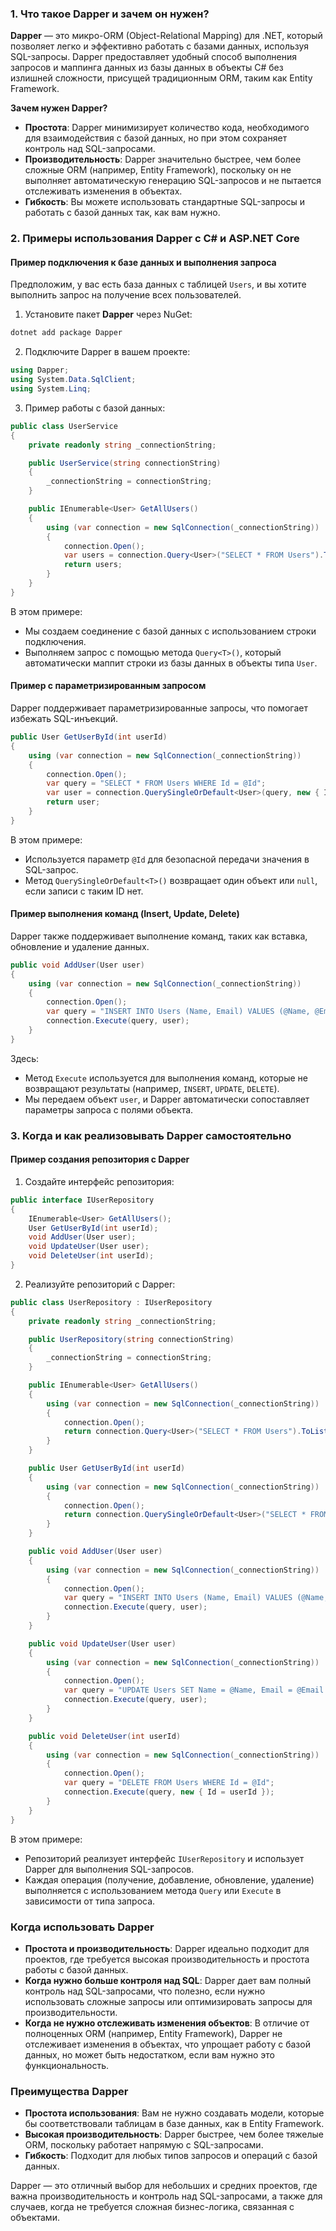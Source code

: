 ### 1. Что такое Dapper и зачем он нужен?

**Dapper** — это микро-ORM (Object-Relational Mapping) для .NET, который позволяет легко и эффективно работать с базами данных, используя SQL-запросы. Dapper предоставляет удобный способ выполнения запросов и маппинга данных из базы данных в объекты C# без излишней сложности, присущей традиционным ORM, таким как Entity Framework.

**Зачем нужен Dapper?**

- **Простота**: Dapper минимизирует количество кода, необходимого для взаимодействия с базой данных, но при этом сохраняет контроль над SQL-запросами.
- **Производительность**: Dapper значительно быстрее, чем более сложные ORM (например, Entity Framework), поскольку он не выполняет автоматическую генерацию SQL-запросов и не пытается отслеживать изменения в объектах.
- **Гибкость**: Вы можете использовать стандартные SQL-запросы и работать с базой данных так, как вам нужно.

### 2. Примеры использования Dapper с C# и ASP.NET Core

#### Пример подключения к базе данных и выполнения запроса

Предположим, у вас есть база данных с таблицей `Users`, и вы хотите выполнить запрос на получение всех пользователей.

1. Установите пакет **Dapper** через NuGet:

``` bash
dotnet add package Dapper
```

2. Подключите Dapper в вашем проекте:

``` csharp
using Dapper;
using System.Data.SqlClient;
using System.Linq;
```

3. Пример работы с базой данных:

``` csharp
public class UserService
{
    private readonly string _connectionString;

    public UserService(string connectionString)
    {
        _connectionString = connectionString;
    }

    public IEnumerable<User> GetAllUsers()
    {
        using (var connection = new SqlConnection(_connectionString))
        {
            connection.Open();
            var users = connection.Query<User>("SELECT * FROM Users").ToList();
            return users;
        }
    }
}
```

В этом примере:

- Мы создаем соединение с базой данных с использованием строки подключения.
- Выполняем запрос с помощью метода `Query<T>()`, который автоматически маппит строки из базы данных в объекты типа `User`.

#### Пример с параметризированным запросом

Dapper поддерживает параметризированные запросы, что помогает избежать SQL-инъекций.

``` csharp
public User GetUserById(int userId)
{
    using (var connection = new SqlConnection(_connectionString))
    {
        connection.Open();
        var query = "SELECT * FROM Users WHERE Id = @Id";
        var user = connection.QuerySingleOrDefault<User>(query, new { Id = userId });
        return user;
    }
}
```

В этом примере:

- Используется параметр `@Id` для безопасной передачи значения в SQL-запрос.
- Метод `QuerySingleOrDefault<T>()` возвращает один объект или `null`, если записи с таким ID нет.

#### Пример выполнения команд (Insert, Update, Delete)

Dapper также поддерживает выполнение команд, таких как вставка, обновление и удаление данных.

``` csharp
public void AddUser(User user)
{
    using (var connection = new SqlConnection(_connectionString))
    {
        connection.Open();
        var query = "INSERT INTO Users (Name, Email) VALUES (@Name, @Email)";
        connection.Execute(query, user);
    }
}
```

Здесь:

- Метод `Execute` используется для выполнения команд, которые не возвращают результаты (например, `INSERT`, `UPDATE`, `DELETE`).
- Мы передаем объект `user`, и Dapper автоматически сопоставляет параметры запроса с полями объекта.

### 3. Когда и как реализовывать Dapper самостоятельно

#### Пример создания репозитория с Dapper

1. Создайте интерфейс репозитория:

``` csharp
public interface IUserRepository
{
    IEnumerable<User> GetAllUsers();
    User GetUserById(int userId);
    void AddUser(User user);
    void UpdateUser(User user);
    void DeleteUser(int userId);
}
```

2. Реализуйте репозиторий с Dapper:

``` csharp
public class UserRepository : IUserRepository
{
    private readonly string _connectionString;

    public UserRepository(string connectionString)
    {
        _connectionString = connectionString;
    }

    public IEnumerable<User> GetAllUsers()
    {
        using (var connection = new SqlConnection(_connectionString))
        {
            connection.Open();
            return connection.Query<User>("SELECT * FROM Users").ToList();
        }
    }

    public User GetUserById(int userId)
    {
        using (var connection = new SqlConnection(_connectionString))
        {
            connection.Open();
            return connection.QuerySingleOrDefault<User>("SELECT * FROM Users WHERE Id = @Id", new { Id = userId });
        }
    }

    public void AddUser(User user)
    {
        using (var connection = new SqlConnection(_connectionString))
        {
            connection.Open();
            var query = "INSERT INTO Users (Name, Email) VALUES (@Name, @Email)";
            connection.Execute(query, user);
        }
    }

    public void UpdateUser(User user)
    {
        using (var connection = new SqlConnection(_connectionString))
        {
            connection.Open();
            var query = "UPDATE Users SET Name = @Name, Email = @Email WHERE Id = @Id";
            connection.Execute(query, user);
        }
    }

    public void DeleteUser(int userId)
    {
        using (var connection = new SqlConnection(_connectionString))
        {
            connection.Open();
            var query = "DELETE FROM Users WHERE Id = @Id";
            connection.Execute(query, new { Id = userId });
        }
    }
}
```

В этом примере:

- Репозиторий реализует интерфейс `IUserRepository` и использует Dapper для выполнения SQL-запросов.
- Каждая операция (получение, добавление, обновление, удаление) выполняется с использованием метода `Query` или `Execute` в зависимости от типа запроса.

### Когда использовать Dapper

- **Простота и производительность**: Dapper идеально подходит для проектов, где требуется высокая производительность и простота работы с базой данных.
- **Когда нужно больше контроля над SQL**: Dapper дает вам полный контроль над SQL-запросами, что полезно, если нужно использовать сложные запросы или оптимизировать запросы для производительности.
- **Когда не нужно отслеживать изменения объектов**: В отличие от полноценных ORM (например, Entity Framework), Dapper не отслеживает изменения в объектах, что упрощает работу с базой данных, но может быть недостатком, если вам нужно это функциональность.

### Преимущества Dapper

- **Простота использования**: Вам не нужно создавать модели, которые бы соответствовали таблицам в базе данных, как в Entity Framework.
- **Высокая производительность**: Dapper быстрее, чем более тяжелые ORM, поскольку работает напрямую с SQL-запросами.
- **Гибкость**: Подходит для любых типов запросов и операций с базой данных.

Dapper — это отличный выбор для небольших и средних проектов, где важна производительность и контроль над SQL-запросами, а также для случаев, когда не требуется сложная бизнес-логика, связанная с объектами.